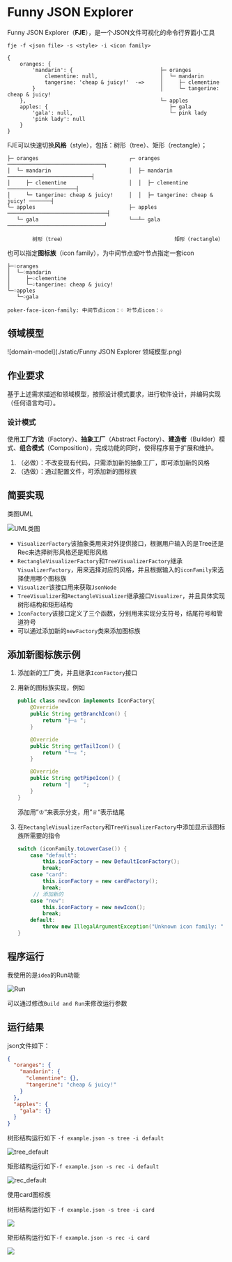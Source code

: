 # Funny JSON Explorer

Funny JSON Explorer（**FJE**），是一个JSON文件可视化的命令行界面小工具

```shell
fje -f <json file> -s <style> -i <icon family>
```

```
{
    oranges: {
        'mandarin': {                            ├─ oranges
            clementine: null,                    │  └─ mandarin
            tangerine: 'cheap & juicy!'  -=>     │     ├─ clementine
        }                                        │     └─ tangerine: cheap & juicy!
    },                                           └─ apples
    apples: {                                       ├─ gala
        'gala': null,                               └─ pink lady
        'pink lady': null
    }
}
```

FJE可以快速切换**风格**（style），包括：树形（tree）、矩形（rectangle）；

```
├─ oranges                             ┌─ oranges ───────────────────────────────┐
│  └─ mandarin                         │  ├─ mandarin ───────────────────────────┤
│     ├─ clementine                    │  │  ├─ clementine ──────────────────────┤
│     └─ tangerine: cheap & juicy!     │  │  ├─ tangerine: cheap & juicy! ───────┤
└─ apples                              ├─ apples ────────────────────────────────┤
   └─ gala                             └──┴─ gala ───────────────────────────────┘

        树形（tree）                                   矩形（rectangle）
```

也可以指定**图标族**（icon family），为中间节点或叶节点指定一套icon

```
├─♢oranges                                 
│  └─♢mandarin                             
│     ├─♤clementine                        
│     └─♤tangerine: cheap & juicy!    
└─♢apples                                  
   └─♤gala                                 

poker-face-icon-family: 中间节点icon：♢ 叶节点icon：♤  
```

## 领域模型

![domain-model](./static/Funny JSON Explorer 领域模型.png)



## 作业要求

基于上述需求描述和领域模型，按照设计模式要求，进行软件设计，并编码实现（任何语言均可）。

### 设计模式

使用**工厂方法**（Factory）、**抽象工厂**（Abstract Factory）、**建造者**（Builder）模式、**组合模式**（Composition），完成功能的同时，使得程序易于扩展和维护。

1. （必做）：不改变现有代码，只需添加新的抽象工厂，即可添加新的风格
2. （选做）：通过配置文件，可添加新的图标族



## 简要实现

类图UML

![UML类图](./static/UML.png)

- `VisualizerFactory`该抽象类用来对外提供接口，根据用户输入的是Tree还是Rec来选择树形风格还是矩形风格
- `RectangleVisualizerFactory`和`TreeVisualizerFactory`继承`VisualizerFactory`，用来选择对应的风格，并且根据输入的`iconFamily`来选择使用哪个图标族
- `Visualizer`该接口用来获取`JsonNode`
- `TreeVisualizer`和`RectangleVisualizer`继承接口`Visualizer`，并且具体实现树形结构和矩形结构
- `IconFactory`该接口定义了三个函数，分别用来实现分支符号，结尾符号和管道符号
- 可以通过添加新的`newFactory`类来添加图标族

## 添加新图标族示例

1. 添加新的工厂类，并且继承`IconFactory`接口

2. 用新的图标族实现，例如

   ```java
   public class newIcon implements IconFactory{
       @Override
       public String getBranchIcon() {
           return "├─♔ ";
       }
   
       @Override
       public String getTailIcon() {
           return "└─♕ ";
       }
   
       @Override
       public String getPipeIcon() {
           return "│    ";
       }
   }
   ```

   添加用”♔“来表示分支，用”♕“表示结尾

3. 在`RectangleVisualizerFactory`和`TreeVisualizerFactory`中添加显示该图标族所需要的指令

   ```java
   switch (iconFamily.toLowerCase()) {
       case "default":
           this.iconFactory = new DefaultIconFactory();
           break;
       case "card":
           this.iconFactory = new cardFactory();
           break;
      	// 添加新的
       case "new":
           this.iconFactory = new newIcon();
           break;
       default:
           throw new IllegalArgumentException("Unknown icon family: " + iconFamily);
   }
   ```



## 程序运行

我使用的是`idea`的Run功能

![Run](./static/Run.jpg)

可以通过修改`Build and Run`来修改运行参数



## 运行结果

json文件如下：

```json
{
  "oranges": {
    "mandarin": {
      "clementine": {},
      "tangerine": "cheap & juicy!"
    }
  },
  "apples": {
    "gala": {}
  }
}
```

 树形结构运行如下 `-f example.json -s tree -i default`

![tree_default](./static/tree_default.jpg)

矩形结构运行如下`-f example.json -s rec -i default`

![rec_default](./static/rec_default.jpg)

使用card图标族

树形结构运行如下 `-f example.json -s tree -i card`

![](./static/tree_card.png)

矩形结构运行如下`-f example.json -s rec -i card`

![](./static/rec_card.jpg)
